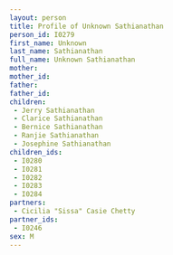 ```yaml
---
layout: person
title: Profile of Unknown Sathianathan
person_id: I0279
first_name: Unknown
last_name: Sathianathan
full_name: Unknown Sathianathan
mother: 
mother_id: 
father: 
father_id: 
children:
 - Jerry Sathianathan
 - Clarice Sathianathan
 - Bernice Sathianathan
 - Ranjie Sathianathan
 - Josephine Sathianathan
children_ids:
 - I0280
 - I0281
 - I0282
 - I0283
 - I0284
partners:
 - Cicilia "Sissa" Casie Chetty
partner_ids:
 - I0246
sex: M
---
```


